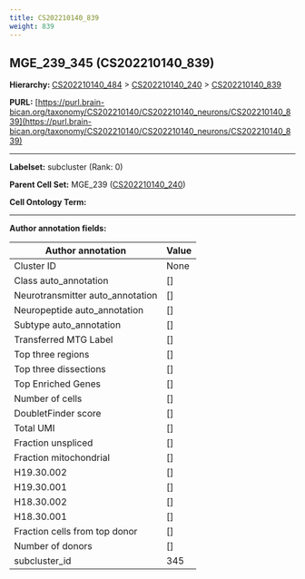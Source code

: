 ```yaml
---
title: CS202210140_839
weight: 839
---
```

## MGE_239_345 (CS202210140_839)
<b>Hierarchy: </b>
[CS202210140_484](../CS202210140_484) >
[CS202210140_240](../CS202210140_240) >
[CS202210140_839](../CS202210140_839)

**PURL:** [https://purl.brain-bican.org/taxonomy/CS202210140/CS202210140_neurons/CS202210140_839](https://purl.brain-bican.org/taxonomy/CS202210140/CS202210140_neurons/CS202210140_839)

---


**Labelset:** subcluster (Rank: 0)

**Parent Cell Set:** MGE_239 ([CS202210140_240](../CS202210140_240))



**Cell Ontology Term:** 

[MARKER GENES.]: #


---

[TRANSFERRED ANNOTATIONS.]: #


[AUTHOR ANNOTATION FIELDS.]: #


**Author annotation fields:**

| Author annotation | Value |
|-------------------|-------|
|Cluster ID|None|
|Class auto_annotation|[]|
|Neurotransmitter auto_annotation|[]|
|Neuropeptide auto_annotation|[]|
|Subtype auto_annotation|[]|
|Transferred MTG Label|[]|
|Top three regions|[]|
|Top three dissections|[]|
|Top Enriched Genes|[]|
|Number of cells|[]|
|DoubletFinder score|[]|
|Total UMI|[]|
|Fraction unspliced|[]|
|Fraction mitochondrial|[]|
|H19.30.002|[]|
|H19.30.001|[]|
|H18.30.002|[]|
|H18.30.001|[]|
|Fraction cells from top donor|[]|
|Number of donors|[]|
|subcluster_id|345|
